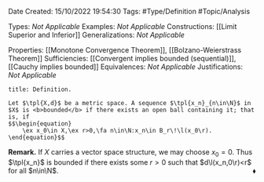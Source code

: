<div class="topSpace"></div>

Date Created: 15/10/2022 19:54:30
Tags: #Type/Definition #Topic/Analysis

Types: <i>Not Applicable</i>
Examples: <i>Not Applicable</i>
Constructions: [[Limit Superior and Inferior]]
Generalizations: <i>Not Applicable</i>

Properties: [[Monotone Convergence Theorem]], [[Bolzano-Weierstrass Theorem]]
Sufficiencies: [[Convergent implies bounded (sequential)]], [[Cauchy implies bounded]]
Equivalences: <i>Not Applicable</i>
Justifications: <i>Not Applicable</i>

``` ad-Definition
title: Definition.

Let $\tpl{X,d}$ be a metric space. A sequence $\tpl{x_n}_{n\in\N}$ in $X$ is <b>bounded</b> if there exists an open ball containing it; that is, if
$$\begin{equation}
    \ex x_0\in X,\ex r>0,\fa n\in\N:x_n\in B_r\!\l(x_0\r).
\end{equation}$$

```

<b>Remark.</b> If $X$ carries a vector space structure, we may choose $x_0=0$. Thus $\tpl{x_n}$ is bounded if there exists some $r>0$ such that $d\l(x_n,0\r)<r$ for all $n\in\N$.<span style="float:right;">$\blacklozenge$</span>
